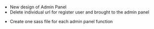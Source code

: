 + New design of Admin Panel
+ Delete individual url for register user and brought to the admin panel

- Create one sass file for each admin panel function